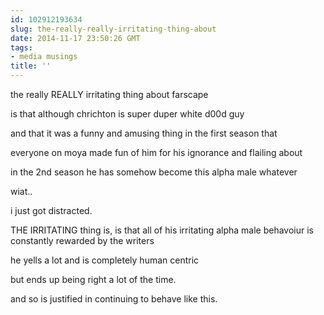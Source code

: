 ```yaml
---
id: 102912193634
slug: the-really-really-irritating-thing-about
date: 2014-11-17 23:50:26 GMT
tags:
- media musings
title: ''
---
```

the really REALLY irritating thing about farscape

is that although chrichton is super duper white d00d guy

and that it was a funny and amusing thing in the first season that

everyone on moya made fun of him for his ignorance and flailing about

in the 2nd season he has somehow become this alpha male whatever

wiat..


i just got distracted.

THE IRRITATING thing is, is that all of his irritating alpha male behavoiur is constantly rewarded by the writers

he yells a lot and is completely human centric

but ends up being right a lot of the time.

and so is justified in continuing to behave like this.